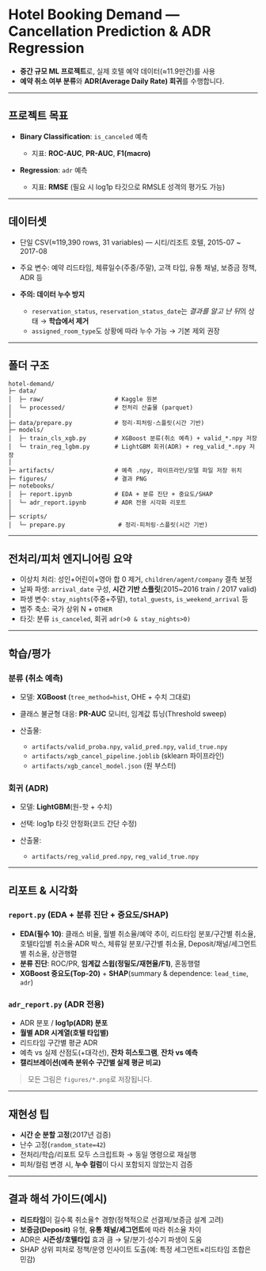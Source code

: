 # Hotel Booking Demand — Cancellation Prediction & ADR Regression

- **중간 규모 ML 프로젝트**로, 실제 호텔 예약 데이터(≈11.9만건)를 사용
- **예약 취소 여부 분류**와 
**ADR(Average Daily Rate) 회귀**를 수행합니다.

---

## 프로젝트 목표

* **Binary Classification**: `is_canceled` 예측

  * 지표: **ROC-AUC**, **PR-AUC**, **F1(macro)**
* **Regression**: `adr` 예측

  * 지표: **RMSE** (필요 시 log1p 타깃으로 RMSLE 성격의 평가도 가능)

---

## 데이터셋

* 단일 CSV(≈119,390 rows, 31 variables) — 시티/리조트 호텔, 2015-07 \~ 2017-08
* 주요 변수: 예약 리드타임, 체류일수(주중/주말), 고객 타입, 유통 채널, 보증금 정책, ADR 등
* **주의: 데이터 누수 방지**

  * `reservation_status`, `reservation_status_date`는 *결과를 알고 난 뒤*의 상태 → **학습에서 제거**
  * `assigned_room_type`도 상황에 따라 누수 가능 → 기본 제외 권장

---

## 폴더 구조

```
hotel-demand/
├─ data/
│  ├─ raw/                    # Kaggle 원본
│  └─ processed/              # 전처리 산출물 (parquet)
│
├─ data/prepare.py            # 정리·피처링·스플릿(시간 기반)
├─ models/
│  ├─ train_cls_xgb.py        # XGBoost 분류(취소 예측) + valid_*.npy 저장
│  └─ train_reg_lgbm.py       # LightGBM 회귀(ADR) + reg_valid_*.npy 저장
│
├─ artifacts/                 # 예측 .npy, 파이프라인/모델 파일 저장 위치
├─ figures/                   # 결과 PNG
├─ notebooks/
│  ├─ report.ipynb            # EDA + 분류 진단 + 중요도/SHAP
│  └─ adr_report.ipynb        # ADR 전용 시각화 리포트
│
├─ scripts/
│  └─ prepare.py               # 정리·피처링·스플릿(시간 기반)
```

---

## 전처리/피처 엔지니어링 요약

* 이상치 처리: 성인+어린이+영아 합 0 제거, `children/agent/company` 결측 보정
* 날짜 파생: `arrival_date` 구성, **시간 기반 스플릿**(2015\~2016 train / 2017 valid)
* 파생 변수: `stay_nights`(주중+주말), `total_guests`, `is_weekend_arrival` 등
* 범주 축소: 국가 상위 N + `OTHER`
* 타깃: 분류 `is_canceled`, 회귀 `adr(>0 & stay_nights>0)`

---

## 학습/평가

### 분류 (취소 예측)

* 모델: **XGBoost** (`tree_method=hist`, OHE + 수치 그대로)
* 클래스 불균형 대응: **PR-AUC** 모니터, 임계값 튜닝(Threshold sweep)
* 산출물:

  * `artifacts/valid_proba.npy`, `valid_pred.npy`, `valid_true.npy`
  * `artifacts/xgb_cancel_pipeline.joblib` (sklearn 파이프라인)
  * `artifacts/xgb_cancel_model.json` (원 부스터)

### 회귀 (ADR)

* 모델: **LightGBM**(원-핫 + 수치)
* 선택: log1p 타깃 안정화(코드 간단 수정)
* 산출물:

  * `artifacts/reg_valid_pred.npy`, `reg_valid_true.npy`

---

## 리포트 & 시각화

### `report.py` (EDA + 분류 진단 + 중요도/SHAP)

* **EDA(필수 10)**: 클래스 비율, 월별 취소율/예약 추이, 리드타임 분포/구간별 취소율, 호텔타입별 취소율·ADR 박스, 체류일 분포/구간별 취소율, Deposit/채널/세그먼트별 취소율, 상관행렬
* **분류 진단**: ROC/PR, **임계값 스윕(정밀도/재현율/F1)**, 혼동행렬
* **XGBoost 중요도(Top-20)** + **SHAP**(summary & dependence: `lead_time`, `adr`)

### `adr_report.py` (ADR 전용)

* ADR 분포 / **log1p(ADR) 분포**
* **월별 ADR 시계열(호텔 타입별)**
* 리드타임 구간별 평균 ADR
* 예측 vs 실제 산점도(+대각선), **잔차 히스토그램**, **잔차 vs 예측**
* **캘리브레이션(예측 분위수 구간별 실제 평균 비교)**

> 모든 그림은 `figures/*.png`로 저장됩니다.

---

## 재현성 팁

* **시간 순 분할 고정**(2017년 검증)
* 난수 고정(`random_state=42`)
* 전처리/학습/리포트 모두 스크립트화 → 동일 명령으로 재실행
* 피처/컬럼 변경 시, **누수 컬럼**이 다시 포함되지 않았는지 검증

---

## 결과 해석 가이드(예시)

* **리드타임**이 길수록 취소율↑ 경향(정책적으로 선결제/보증금 설계 고려)
* **보증금(Deposit)** 유형, **유통 채널/세그먼트**에 따라 취소율 차이
* ADR은 **시즌성/호텔타입** 효과 큼 → 달/분기·성수기 파생이 도움
* SHAP 상위 피처로 정책/운영 인사이트 도출(예: 특정 세그먼트×리드타임 조합은 민감)

